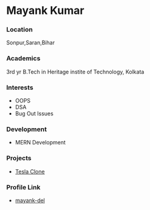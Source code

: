 # Mayank Kumar

### Location

Sonpur,Saran,Bihar

### Academics

3rd yr B.Tech in Heritage instite of Technology, Kolkata

### Interests

- OOPS
- DSA
- Bug Out Issues

### Development

- MERN Development

### Projects

- [Tesla Clone](https://priceless-wozniak-a1ad0a.netlify.app)

### Profile Link

- [mayank-del](https://github.com/mayank-del)
